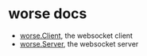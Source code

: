 worse docs
===

* [worse.Client](Client/), the websocket client
* [worse.Server](Server/), the websocket server